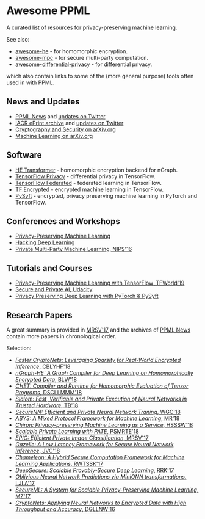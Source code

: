 # Awesome PPML

A curated list of resources for privacy-preserving machine learning.

See also:

- [awesome-he](https://github.com/jonaschn/awesome-he) - for homomorphic encryption.
- [awesome-mpc](https://github.com/rdragos/awesome-mpc) - for secure multi-party computation.
- [awesome-differential-privacy](https://github.com/menisadi/awesome-differential-privacy) - for differential privacy.

which also contain links to some of the (more general purpose) tools often used in with PPML.

## News and Updates

- [PPML News](https://ppml-news.github.io) and [updates on Twitter](https://twitter.com/ppml_news)
- [IACR ePrint archive](https://eprint.iacr.org/eprint-bin/search.pl?last=31) and [updates on Twitter](https://twitter.com/IACRePrint)
- [Cryptography and Security on arXiv.org](https://arxiv.org/list/cs.CR/recent)
- [Machine Learning on arXiv.org](https://arxiv.org/list/stat.ML/recent)

## Software

- [HE Transformer](https://github.com/NervanaSystems/he-transformer) - homomorphic encryption backend for nGraph.
- [TensorFlow Privacy](https://github.com/tensorflow/privacy) - differential privacy in TensorFlow.
- [TensorFlow Federated](https://github.com/tensorflow/federated) - federated learning in TensorFlow.
- [TF Encrypted](https://github.com/tf-encrypted/) - encrypted machine learning in TensorFlow.
- [PySyft](https://github.com/OpenMined/PySyft) - encrypted, privacy preserving machine learning in PyTorch and TensorFlow.

## Conferences and Workshops

- [Privacy-Preserving Machine Learning](https://ppml-workshop.github.io/ppml/)
- [Hacking Deep Learning](https://cyber.biu.ac.il/event/hacking-deep-learning/)
- [Private Multi-Party Machine Learning, NIPS'16](https://pmpml.github.io/PMPML16/)

## Tutorials and Courses

- [Privacy-Preserving Machine Learning with TensorFlow, TFWorld'19](https://github.com/dropoutlabs/tf-world-tutorial)
- [Secure and Private AI, Udacity](https://www.udacity.com/course/secure-and-private-ai--ud185)
- [Privacy Preserving Deep Learning with PyTorch & PySyft](https://github.com/OpenMined/PySyft/tree/master/examples/tutorials)

## Research Papers

A great summary is provided in [MRSV'17](https://eprint.iacr.org/2017/1190) and the archives of [PPML News](https://ppml-news.github.io) contain more papers in chronological order.

Selection:

- [*Faster CryptoNets: Leveraging Sparsity for Real-World Encrypted Inference*, CBLYHF'18](https://arxiv.org/abs/1811.09953)
- [*nGraph-HE: A Graph Compiler for Deep Learning on Homomorphically Encrypted Data*, BLW'18](https://arxiv.org/abs/1810.10121)
- [*CHET: Compiler and Runtime for Homomorphic Evaluation of Tensor Programs*, DSCLLMMM'18](https://arxiv.org/abs/1810.00845)
- [*Slalom: Fast, Verifiable and Private Execution of Neural Networks in Trusted Hardware*, TB'18](https://arxiv.org/abs/1806.03287)
- [*SecureNN: Efficient and Private Neural Network Traning*, WGC'18](https://eprint.iacr.org/2018/442)
- [*ABY3: A Mixed Protocol Framework for Machine Learning*, MR'18](https://eprint.iacr.org/2018/403)
- [*Chiron: Privacy-preserving Machine Learning as a Service*, HSSSW'18](https://arxiv.org/abs/1803.05961)
- [*Scalable Private Learning with PATE*, PSMRTE'18](https://arxiv.org/abs/1802.08908)
- [*EPIC: Efficient Private Image Classification*, MRSV'17](https://eprint.iacr.org/2017/1190)
- [*Gazelle: A Low Latency Framework for Secure Neural Network Inference*, JVC'18](https://eprint.iacr.org/2018/073)
- [*Chameleon: A Hybrid Secure Computation Framework for Machine Learning Applications*, RWTSSK'17](https://eprint.iacr.org/2017/1164)
- [*DeepSecure: Scalable Provably-Secure Deep Learning*, RRK'17](https://arxiv.org/abs/1705.08963)
- [*Oblivious Neural Network Predictions via MiniONN transformations*, LJLA'17](https://eprint.iacr.org/2017/452)
- [*SecureML: A System for Scalable Privacy-Preserving Machine Learning*, MZ'17](https://eprint.iacr.org/2017/396)
- [*CryptoNets: Applying Neural Networks to Encrypted Data with High Throughput and Accuracy*, DGLLNW'16](https://www.microsoft.com/en-us/research/publication/cryptonets-applying-neural-networks-to-encrypted-data-with-high-throughput-and-accuracy/)
